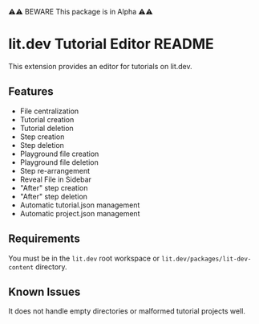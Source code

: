 ⚠️⚠️ BEWARE This package is in Alpha ⚠️⚠️

# lit.dev Tutorial Editor README

This extension provides an editor for tutorials on lit.dev.

## Features

- File centralization
- Tutorial creation
- Tutorial deletion
- Step creation
- Step deletion
- Playground file creation
- Playground file deletion
- Step re-arrangement
- Reveal File in Sidebar
- "After" step creation
- "After" step deletion
- Automatic tutorial.json management
- Automatic project.json management

## Requirements

You must be in the `lit.dev` root workspace or `lit.dev/packages/lit-dev-content` directory.

## Known Issues

It does not handle empty directories or malformed tutorial projects well.
